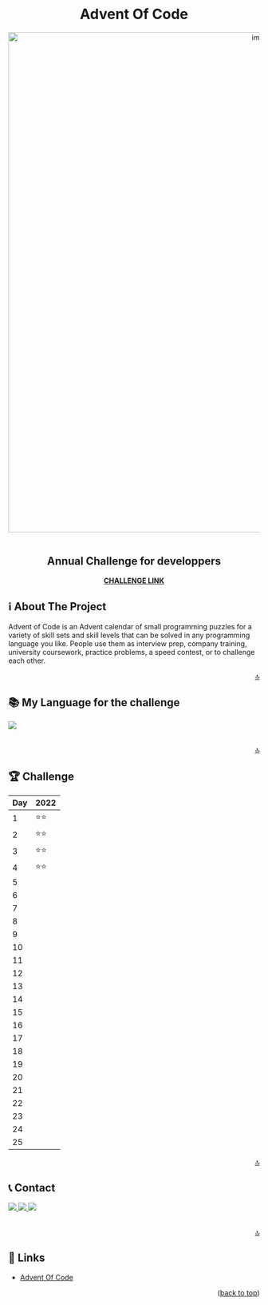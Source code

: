 <!-- TOP ANCHOR -->

<a name="top"></a>

<br />
<div align="center">
  <!-- PROJECT TITLE -->
  <h1 align="center">Advent Of Code</h1>
  
  <!-- PROJECT MOCKUP IMAGE -->
  <img style="margin-bottom:16px;" width="1001" alt="image" src="https://cdn.thenewstack.io/media/2021/12/521cd034-advent-of-code-2021.jpg">
  
 
 
  <p align="center"> 
    <h2>
    <!-- PROJECT SUBTITLE -->
      Annual Challenge for developpers
    </h2>
    <!-- PROJECT LINK -->
    <a href="https://adventofcode.com/"><strong>CHALLENGE LINK</strong></a>
  </p>
</div>

<!-- ABOUT THE PROJECT -->

## ℹ️ About The Project

Advent of Code is an Advent calendar of small programming puzzles for a variety of skill sets and skill levels that can be solved in any programming language you like.
People use them as interview prep, company training, university coursework, practice problems, a speed contest, or to challenge each other.

<p align="right"><a href="#top">🔝</a></p>

## 📚 My Language for the challenge

<table>
<tr>
  <img src="https://img.shields.io/badge/JavaScript-F7DF1E?style=for-the-badge&logo=javascript&logoColor=black" />
</tr>
</table>

<p align="right"><a href="#top">🔝</a></p>

<!-- CHALLENGE -->

## 🏆 Challenge

| **Day** | **2022** |
| ------- | -------- |
| 1       | ⭐⭐     |
| 2       | ⭐⭐     |
| 3       | ⭐⭐     |
| 4       | ⭐⭐     |
| 5       |          |
| 6       |          |
| 7       |          |
| 8       |          |
| 9       |          |
| 10      |          |
| 11      |          |
| 12      |          |
| 13      |          |
| 14      |          |
| 15      |          |
| 16      |          |
| 17      |          |
| 18      |          |
| 19      |          |
| 20      |          |
| 21      |          |
| 22      |          |
| 23      |          |
| 24      |          |
| 25      |          |

<p align="right"><a href="#top">🔝</a></p>

<!-- CONTACT -->

## 📞 Contact

<table>
  <tr>
    <a href="https://github.com/badelgeek" target="_blank">
      <img src="https://img.shields.io/badge/GitHub-100000?style=for-the-badge&logo=github&logoColor=white"/>
    </a>
  </tr>
  <tr>
    <a href="https://twitter.com/badelgeek" target="_blank">
        <img src="https://img.shields.io/badge/Twitter-1DA1F2?style=for-the-badge&logo=twitter&logoColor=white"/>
    </a>
  </tr>
  <tr>
    <a href="https://www.linkedin.com/in/abdelkarim-mehiaoui/" target="_blank">
       <img src="https://img.shields.io/badge/LinkedIn-0077B5?style=for-the-badge&logo=linkedin&logoColor=white"/>
    </a>
  </tr>
</table>
 
<p align="right"><a href="#top">🔝</a></p>

<!-- LINKS -->

## 🔗 Links

- [Advent Of Code](https://adventofcode.com/)

<p align="right">(<a href="#readme-top">back to top</a>)</p>
